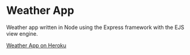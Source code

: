 # Weather App
 
Weather app written in Node using the Express framework with the EJS view engine.

[Weather App on Heroku](https://mighty-reef-58342.herokuapp.com)